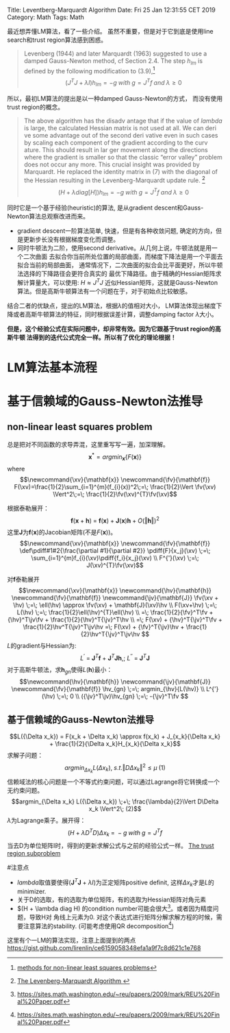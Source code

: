 Title: Leventberg-Marquardt Algorithm
Date: Fri 25 Jan 12:31:55 CET 2019
Category: Math
Tags: Math

最近想弄懂LM算法，看了一些介绍。 虽然不重要，但是对于它到底是使用line search和trust region算法感到困惑。

> Levenberg (1944) and later Marquardt (1963) suggested to use a
damped Gauss-Newton method, cf Section 2.4.  The step $h_{lm}$ is defined by the
following modification to (3.9),[^1]
$$(J^TJ + \lambda I)h_{lm} = -g \;with\; g = J^Tf \;and\; \lambda \geqslant 0$$

所以，最初LM算法的提出是以一种damped Gauss-Newton的方式， 而没有使用trust
region的概念。

> The above algorithm has the disadv antage that if the value of $lambda$ is large,
the calculated Hessian matrix is not used at all.  We can deri ve some advantage
out of the second deri vative even in such cases by scaling each component of
the gradient according to the curv ature.  This should result in lar ger movement
along the directions where the gradient is smaller so that the classic
“error valley” problem does not occur any more.  This crucial insight was
provided by Marquardt.  He replaced the identity matrix in (7) with the diagonal
of the Hessian resulting in the Levenberg-Marquardt update rule.  [^2]
$$(H + \lambda diag[H])h_{lm} = -g \;with\; g = J^Tf \;and\; \lambda \geqslant 0$$

同时它是一个基于经验(heuristic)的算法, 是从gradient
descent和Gauss-Newton算法总观察改进而来。

* gradient descent一阶算法简单, 快速，但是有各种收敛问题,
  确定的方向，但是更新步长没有根据梯度变化而调整。
* 同时牛顿法为二阶，使用second derivative。从几何上说，牛顿法就是用一个二次曲面
去拟合你当前所处位置的局部曲面，而梯度下降法是用一个平面去拟合当前的局部曲面，
通常情况下，二次曲面的拟合会比平面更好，所以牛顿法选择的下降路径会更符合真实的
最优下降路径。由于精确的Hessian矩阵求解计算量大，可以使用: $H \approx J^TJ$
近似Hessian矩阵，这就是Gauss-Newton算法。但是高斯牛顿算法有一个问题在于，对于初始点比较敏感。

结合二者的优缺点，提出的LM算法，根据$\lambda$的值相对大小，
LM算法体现出梯度下降或者高斯牛顿算法的特征，同时根据误差计算，调整damping factor
$\lambda$大小。

**但是，这个经验公式在实际问题中，却非常有效。因为它跟基于trust region的高斯牛顿
法得到的迭代公式完全一样。所以有了优化的理论根据！**

# LM算法基本流程


# 基于信赖域的Gauss-Newton法推导
## non-linear least squares problem
总是把对不同函数的求导弄混，这里重写写一遍，加深理解。
$$\newcommand{\xv}{\mathbf{x}}
\xv^{*} = argmin_{\xv}\{F(\xv)\}$$
where
$$\newcommand{\xv}{\mathbf{x}} \newcommand{\fv}{\mathbf{f}}
F(\xv)=\frac{1}{2}\sum_{i=1}^{m}(f_{i}(x))^2\;=\;
\frac{1}{2}\Vert \fv(\xv) \Vert^2\;=\;
\frac{1}{2}\fv(\xv)^{T}\fv(\xv)$$

根据泰勒展开：
$$\newcommand{\xv}{\mathbf{x}} \newcommand{\hv}{\mathbf{h}}
\newcommand{\fv}{\mathbf{f}}
\fv(\xv+\hv) \;=\; \fv(\xv) + \mathbf{J}(\xv)\hv + O(\Vert \hv \Vert )^2 $$
这里$\mathbf{J}$为$\mathbf{f}(\mathbf{x})$的Jacobian矩阵(不是$F(\mathbf{x})$)。
$$\newcommand{\xv}{\mathbf{x}} \newcommand{\fv}{\mathbf{f}}
\def\pdiff#1#2{\frac{\partial #1}{\partial #2}}
\pdiff{F}{x_j}(\xv) \;=\; \sum_{i=1}^{m}f_{i}(\xv)\pdiff{f_i}{x_j}(\xv) \\
F^{'}(\xv) \;=\; J(\xv)^{T}\fv(\xv)$$

对$\mathbf{f}$泰勒展开
$$\newcommand{\xv}{\mathbf{x}} \newcommand{\hv}{\mathbf{h}}
\newcommand{\fv}{\mathbf{f}} \newcommand{\jv}{\mathbf{J}}
\fv(\xv + \hv) \;=\; \ell(\hv) \approx \fv(\xv) + \mathbf{J}(\xv)\hv \\
F(\xv+\hv) \;=\; L(\hv) \;=\; \frac{1}{2}\ell(\hv)^{T}\ell(\hv) \\
=\; \frac{1}{2}{\fv}^T\fv + {\hv}^T\jv\fv + \frac{1}{2}{\hv}^T{\jv}^T\hv \\
=\; F(\xv) + {\hv}^T{\jv}^T\fv + \frac{1}{2}\hv^T{\jv}^T\jv\hv
=\; F(\xv) + {\fv}^T{\jv}\hv + \frac{1}{2}\hv^T{\jv}^T\jv\hv
$$
$L$的gradient与Hessian为:
$$\newcommand{\xv}{\mathbf{x}} \newcommand{\hv}{\mathbf{h}}
\newcommand{\fv}{\mathbf{f}} \newcommand{\jv}{\mathbf{J}}
L^{'} \;=\; \jv^T\fv + \jv^T\jv\hv, ;\ L^{''} \;=\; \jv^T\jv$$
对于高斯牛顿法，求$\mathbf{h}_{gn}$使得$L(\mathbf{h})$最小：
$$\newcommand{\hv}{\mathbf{h}}
\newcommand{\jv}{\mathbf{J}}
\newcommand{\fv}{\mathbf{f}}
\hv_{gn} \;=\; argmin_{\hv}{L(\hv)} \\
L^{'}(\hv) \;=\; 0 \\
({\jv}^T\jv)\hv_{gn} \;=\; -{\jv}^T\fv
$$

## 基于信赖域的Gauss-Newton法推导
$$L({\Delta x_k}) = F(x_k + \Delta x_k) \approx f(x_k) + J_{x_k}{\Delta x_k} + \frac{1}{2}{\Delta x_k}H_{x_k}{\Delta x_k}$$
求解子问题：
$$argmin_{\Delta x_k} L({\Delta x_k}), \; s.t. \Vert D\Delta x_k \Vert^2 \leq \mu \; (1)$$
信赖域法的核心问题是一个不等式约束问题，可以通过Lagrange将它转换成一个无约束问题。
$$argmin_{\Delta x_k} L({\Delta x_k}) \;+\; \frac{\lambda}{2}\Vert D\Delta x_k \Vert^2\; (2)$$
$\lambda$为Lagrange乘子。展开得：
$$(H + \lambda D^TD)\Delta x_k \;=\; -g \;with\; g = J^Tf$$
当去D为单位矩阵I时，得到的更新求解公式与之前的经验公式一样。
[The trust region subproblem](http://pages.mtu.edu/~msgocken/ma5630spring2003/lectures/tr/tr/node2.html)


#注意点

* $lambda$取值要使得$(\mathbf{J}^T\mathbf{J} + \lambda I)$为正定矩阵positive
definit, 这样$\Delta x_k$才是$L$的minimizer.
* 关于D的选取，有的选取为单位矩阵，有的选取为Hessian矩阵对角元素
* $(H + \lambda diag H) 的condition number可能会很大[^3]。或者因为精度问题，导致H对
角线上元素为0. 对这个表达式进行矩阵分解求解方程的时候，需要注意算法的stability.
(可能考虑使用QR decomposition[^3])


这里有个一LM的算法实现，注意上面提到的两点
https://gist.github.com/lirenlin/ce6159058348efa1a9f7c8d621c1e768

[^1]: [methods for non-linear least squares problems](orbit.dtu.dk/files/2721358/imm3215.pdf)
[^2]: [The Levenberg-Marquardt Algorithm ](http://ananth.in/docs/lmtut.pdf)
[^3]: https://sites.math.washington.edu/~reu/papers/2009/mark/REU%20Final%20Paper.pdf
[^4]: https://mathoverflow.net/questions/106277/levenberg-marquadt-near-the-minima-for-non-zero-residual-problems://mathoverflow.net/questions/106277/levenberg-marquadt-near-the-minima-for-non-zero-residual-problems/ 
